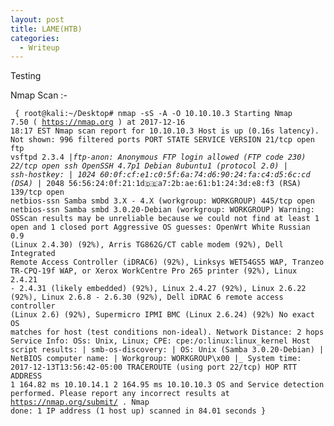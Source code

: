 ```yaml
---
layout: post
title: LAME(HTB)
categories:
  - Writeup
---
```

Testing

Nmap Scan :-
  
<code> {
  root@kali:~/Desktop# nmap -sS -A -O 10.10.10.3
  Starting Nmap 7.50 ( https://nmap.org ) at 2017-12-16 18:17 EST
  Nmap scan report for 10.10.10.3
  Host is up (0.16s latency).
  Not shown: 996 filtered ports
  PORT    STATE SERVICE     VERSION
  21/tcp  open  ftp         vsftpd 2.3.4
  |_ftp-anon: Anonymous FTP login allowed (FTP code 230)
  22/tcp  open  ssh         OpenSSH 4.7p1 Debian 8ubuntu1 (protocol 2.0)
  | ssh-hostkey: 
  |   1024 60:0f:cf:e1:c0:5f:6a:74:d6:90:24:fa:c4:d5:6c:cd (DSA)
  |_  2048 56:56:24:0f:21:1d:de:a7:2b:ae:61:b1:24:3d:e8:f3 (RSA)
  139/tcp open  netbios-ssn Samba smbd 3.X - 4.X (workgroup: WORKGROUP)
  445/tcp open  netbios-ssn Samba smbd 3.0.20-Debian (workgroup: WORKGROUP)
  Warning: OSScan results may be unreliable because we could not find at least 1 open and 1 closed port
  Aggressive OS guesses: OpenWrt White Russian 0.9 (Linux 2.4.30) (92%), Arris TG862G/CT cable modem (92%), Dell Integrated Remote       Access Controller (iDRAC6) (92%), Linksys WET54GS5 WAP, Tranzeo TR-CPQ-19f WAP, or Xerox WorkCentre Pro 265 printer (92%), Linux 2.4.21   - 2.4.31 (likely embedded) (92%), Linux 2.4.27 (92%), Linux 2.6.22 (92%), Linux 2.6.8 - 2.6.30 (92%), Dell iDRAC 6 remote access     controller (Linux 2.6) (92%), Supermicro IPMI BMC (Linux 2.6.24) (92%)
  No exact OS matches for host (test conditions non-ideal).
  Network Distance: 2 hops
  Service Info: OSs: Unix, Linux; CPE: cpe:/o:linux:linux_kernel
  Host script results:
  | smb-os-discovery: 
  |   OS: Unix (Samba 3.0.20-Debian)
  |   NetBIOS computer name: 
  |   Workgroup: WORKGROUP\x00
  |_  System time: 2017-12-13T13:56:42-05:00
  TRACEROUTE (using port 22/tcp)
  HOP RTT       ADDRESS
  1   164.82 ms 10.10.14.1
  2   164.95 ms 10.10.10.3
  OS and Service detection performed. Please report any incorrect results at https://nmap.org/submit/ .
  Nmap done: 1 IP address (1 host up) scanned in 84.01 seconds
}
